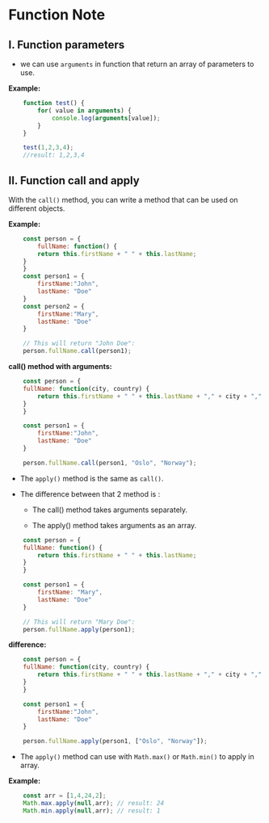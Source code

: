 # Function Note

## I. Function parameters

- we can use `arguments` in function that return an array of parameters to use.

**Example:**

```javascript
    function test() {
        for( value in arguments) {
            console.log(arguments[value]);
        }
    }

    test(1,2,3,4);
    //result: 1,2,3,4
```

## II. Function call and apply

With the `call()` method, you can write a method that can be used on different objects.

**Example:**

```javascript
    const person = {
        fullName: function() {
        return this.firstName + " " + this.lastName;
    }
    }
    const person1 = {
        firstName:"John",
        lastName: "Doe"
    }
    const person2 = {
        firstName:"Mary",
        lastName: "Doe"
    }

    // This will return "John Doe":
    person.fullName.call(person1);
```

**call() method with arguments:**

```javascript
    const person = {
    fullName: function(city, country) {
        return this.firstName + " " + this.lastName + "," + city + "," + country;
    }
    }

    const person1 = {
        firstName:"John",
        lastName: "Doe"
    }

    person.fullName.call(person1, "Oslo", "Norway");
```

- The `apply()` method is the same as `call()`.

- The difference between that 2 method is :

  - The call() method takes arguments separately.

  - The apply() method takes arguments as an array. 

```javascript
    const person = {
    fullName: function() {
        return this.firstName + " " + this.lastName;
    }
    }   

    const person1 = {
        firstName: "Mary",
        lastName: "Doe"
    }

    // This will return "Mary Doe":
    person.fullName.apply(person1);
```

**difference:**

```javascript
    const person = {
    fullName: function(city, country) {
        return this.firstName + " " + this.lastName + "," + city + "," + country;
    }
    }

    const person1 = {
        firstName:"John",
        lastName: "Doe"
    }

    person.fullName.apply(person1, ["Oslo", "Norway"]);
```

- The `apply()` method can use with `Math.max()` or `Math.min()` to apply in array.

**Example:**

```javascript
    const arr = [1,4,24,2];
    Math.max.apply(null,arr); // result: 24
    Math.min.apply(null,arr); // result: 1
```

